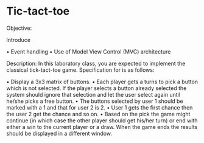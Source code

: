 # Tic-tact-toe
Objective: 

Introduce

• Event handling
• Use of Model View Control (MVC) architecture

Description: In this laboratory class, you are expected to implement the classical tick-tact-toe
game. Specification for is as follows:

• Display a 3x3 matrix of buttons.
• Each player gets a turns to pick a button which is not selected. If the player selects a
button already selected the system should ignore that selection and let the user select
again until he/she picks a free button.
• The buttons selected by user 1 should be marked with a 1 and that for user 2 is 2.
• User 1 gets the first chance then the user 2 get the chance and so on.
• Based on the pick the game might continue (in which case the other player should get
his/her turn) or end with either a win to the current player or a draw. When the game ends
the results should be displayed in a different window.

